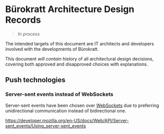 # Bürokratt Architecture Design Records

> _In process_

The intended targets of this document are IT architects and developers involved with the developments of Bürokratt.

This document _will contain_ history of all architectural design decisions, covering both approved and disapproved choices with explanations.

## Push technologies

### Server-sent events instead of WebSockets

Server-sent events have been chosen over [WebSockets](https://developer.mozilla.org/en-US/docs/Web/API/WebSockets_API) due to preferring unidirectional communication instead of bidirectional one.

https://developer.mozilla.org/en-US/docs/Web/API/Server-sent_events/Using_server-sent_events
